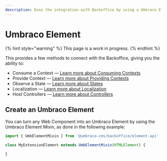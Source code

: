 ```yaml
---
description: Ease the integration with Backoffice by using a Umbraco Element
---
```


# Umbraco Element

{% hint style="warning" %}
This page is a work in progress.
{% endhint %}

This provides a few methods to connect with the Backoffice, giving you the ability to:

* Consume a Context — [Learn more about Consuming Contexts](../context-api/)
* Provide Context — [Learn more about Providing Contexts](../context-api/README.md#provide-a-context-api)
* Observe a State — [Learn more about States](../states.md#observe-a-state-via-umbraco-element-or-umbraco-controller)
* Localization — [Learn more about Localization](../localization/)
* Host Controllers — [Learn more about Controllers](controllers/)

## Create an Umbraco Element

You can turn any Web Component into an Umbraco Element by using the Umbraco Element Mixin, as done in the following example:

```ts
import { UmbElementMixin } from '@umbraco-cms/backoffice/element-api'

class MyExtensionElement extends UmbElementMixin(HTMLElement) {

}
```
